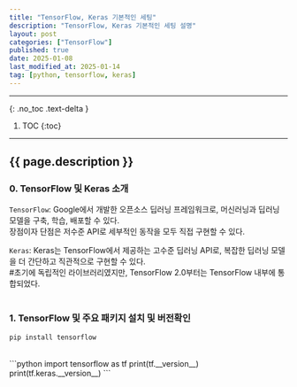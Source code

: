 ```yaml
---
title: "TensorFlow, Keras 기본적인 세팅"
description: "TensorFlow, Keras 기본적인 세팅 설명"
layout: post
categories: ["TensorFlow"]
published: true
date: 2025-01-08
last_modified_at: 2025-01-14
tag: [python, tensorflow, keras]
---
```

---
{: .no_toc .text-delta }

1. TOC
{:toc}
---

<!-- 글의 제목은 ##
    나머지 큰 제목은 ###
    이후 나머지는 3개이상 -->

## {{ page.description }}

### 0. TensorFlow 및 Keras 소개
`TensorFlow`: Google에서 개발한 오픈소스 딥러닝 프레임워크로, 머신러닝과 딥러닝 모델을 구축, 학습, 배포할 수 있다.<br>
장점이자 단점은 저수준 API로 세부적인 동작을 모두 직접 구현할 수 있다.

`Keras`: Keras는 TensorFlow에서 제공하는 고수준 딥러닝 API로, 복잡한 딥러닝 모델을 더 간단하고 직관적으로 구현할 수 있다.<br>
#초기에 독립적인 라이브러리였지만, TensorFlow 2.0부터는 TensorFlow 내부에 통합되었다.<br>
<br>

### 1. TensorFlow 및 주요 패키지 설치 및 버전확인

```bash
pip install tensorflow
```
<br>
```python
import tensorflow as tf
print(tf.__version__)
print(tf.keras.__version__)
```
<br>
<br>